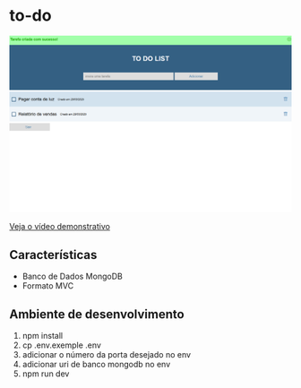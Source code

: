 # to-do

![página principal](./img.png)

[Veja o vídeo demonstrativo](./demo.mp4)

## Características 

- Banco de Dados MongoDB
- Formato MVC

## Ambiente de desenvolvimento

1. npm install
2. cp .env.exemple .env
3. adicionar o número da porta desejado no env
4. adicionar uri de banco mongodb no env
5. npm run dev

